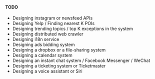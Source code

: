 #### TODO

* Designing instagram or newsfeed APIs
* Designing Yelp / Finding nearest K POIs
* Designing trending topics / top K exceptions in the system
* Designing distributed web crawler
* Designing i18n service
* Designing ads bidding system
* Designing a dropbox or a file-sharing system
* Designing a calendar system
* Designing an instant chat system / Facebook Messenger / WeChat
* Designing a ticketing system or Ticketmaster
* Designing a voice assistant or Siri

